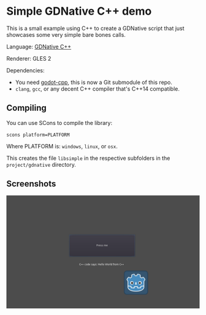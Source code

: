 # Simple GDNative C++ demo

This is a small example using C++ to create a GDNative script
that just showcases some very simple bare bones calls.

Language: [GDNative C++](https://docs.godotengine.org/en/latest/tutorials/scripting/gdnative/index.html)

Renderer: GLES 2

Dependencies:
 * You need [godot-cpp](https://github.com/godotengine/godot-cpp),
   this is now a Git submodule of this repo.
 * `clang`, `gcc`, or any decent C++ compiler that's C++14 compatible.

## Compiling

You can use SCons to compile the library:

```
scons platform=PLATFORM
```

Where PLATFORM is: `windows`, `linux`, or `osx`.

This creates the file `libsimple` in the respective
subfolders in the `project/gdnative` directory.

## Screenshots

![Screenshot](screenshots/screenshot.png)
